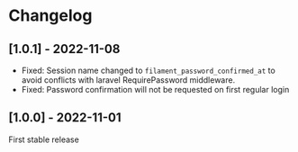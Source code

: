 # Changelog

## [1.0.1] - 2022-11-08
- Fixed: Session name changed to `filament_password_confirmed_at` to avoid conflicts with laravel RequirePassword middleware.
- Fixed: Password confirmation will not be requested on first regular login

## [1.0.0] - 2022-11-01

First stable release

